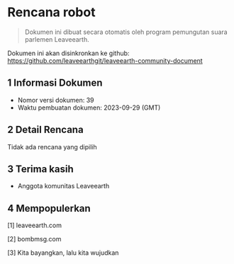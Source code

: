 # Rencana robot

>Dokumen ini dibuat secara otomatis oleh program pemungutan suara parlemen Leaveearth.

Dokumen ini akan disinkronkan ke github: https://github.com/leaveearthgit/leaveearth-community-document

## 1 Informasi Dokumen

- Nomor versi dokumen: 39
- Waktu pembuatan dokumen: 2023-09-29 (GMT)

## 2 Detail Rencana

Tidak ada rencana yang dipilih

## 3 Terima kasih
* Anggota komunitas Leaveearth

## 4 Mempopulerkan
[1] leaveearth.com

[2] bombmsg.com

[3] Kita bayangkan, lalu kita wujudkan